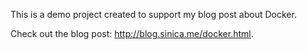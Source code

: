 This is a demo project created to support my blog post about Docker.

Check out the blog post: http://blog.sinica.me/docker.html.

